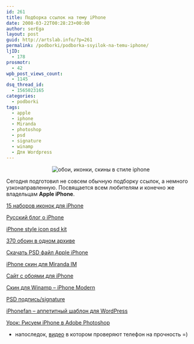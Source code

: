 ```yaml
---
id: 261
title: Подборка ссылок на тему iPhone
date: 2008-03-22T00:28:23+00:00
author: serEga
layout: post
guid: http://artslab.info/?p=261
permalink: /podborki/podborka-ssyilok-na-temu-iphone/
ljID:
  - 178
prosmotr:
  - 42
wpb_post_views_count:
  - 1145
dsq_thread_id:
  - 1565023165
categories:
  - podborki
tags:
  - apple
  - iphone
  - Miranda
  - photoshop
  - psd
  - signature
  - winamp
  - Для Wordpress
---
```

<p style="text-align: center">
  <img src="{{site.img_cdn}}/iphone_home.jpg" alt="обои, иконки, скины в стиле iphone" />
</p>

Сегодня подготовил не совсем обычную подборку ссылок, а немного узконаправленную. Посвящается всем любителям и конечно же владельцам **Apple iPhone**.<a href="http://www.softfacade.com/blog/15_free_icon_sets_for_iphone" title="15 Free Icon Sets for iPhone" target="_blank"></a>

<a href="http://www.softfacade.com/blog/15_free_icon_sets_for_iphone" title="15 Free Icon Sets for iPhone" target="_blank">15 наборов иконок для iPhone</a>

[Русский блог о iPhone](http://blog.jotlet.net/2007/06/20/iphone-style-icon-psd-kit/ "iPhone style icon psd kit")

[iPhone style icon psd kit](http://blog.jotlet.net/2007/06/20/iphone-style-icon-psd-kit/ "iPhone style icon psd kit")<a href="http://www.iphone-blog.ru/" title="Всё о iPhone" target="_blank"></a>

<a href="http://manicho.deviantart.com/art/370-iPhone-iPod-Wallpapers-59902072" title="370 iphone wallpapers" target="_blank">370 обоин в одном архиве</a>

<a href="http://manicho.deviantart.com/art/iPhone-PSD-file-Updated-46318275" target="_blank">Скачать PSD файл Apple iPhone</a>

<a href="http://www.iphone-wallpapers.us/" target="_blank">iPhone скин для Miranda IM</a>

<a href="http://www.iphone-wallpapers.us/" target="_blank">Сайт с обоями для iPhone</a><a href="http://elralfaro.deviantart.com/art/Winamp-iPhone-55707634" target="_blank"></a>

<a href="http://elralfaro.deviantart.com/art/Winamp-iPhone-55707634" target="_blank">Скин для Winamp &#8211; iPhone Modern</a>

 <a href="http://iphonefan.com/wordpress_theme/" title="iphonefan wordpress template" target="_blank">PSD подпись/signature</a>

<a href="http://iphonefan.com/wordpress_theme/" title="iphonefan wordpress template" target="_blank">iPhonefan &#8211; аппетитный шаблон для WordPress</a>

<a href="http://www.adobetutorialz.com/articles/2783/1/Apple-iPhone-Mobile-Phone-Design" title="create iphone in adobe photoshop" target="_blank">Урок: Рисуем iPhone в Adobe Photoshop</a>

+ напоследок, <a href="http://youtube.com/watch?v=qg1ckCkm8YI" title="iphone blend it" target="_blank">видео</a> в котором проверяют телефон на прочность =)